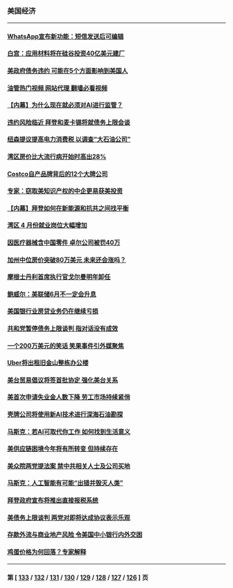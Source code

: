 ### 美国经济
---
#### [WhatsApp宣布新功能：短信发送后可编辑](../../pages/ncid1078158/n14002025.md?05231245) 
#### [白宫：应用材料将在硅谷投资40亿美元建厂](../../pages/ncid1078158/n14001966.md?05231245) 
#### [美政府债务违约 可能在5个方面影响到美国人](../../pages/ncid1078158/n14002075.md?05231245) 
#### [油管热门视频 网站代理 翻墙必看视频](http://138.2.39.72:81/youtube.html?epic-marker?05231245)
#### [【内幕】为什么现在就必须对AI进行监管？](../../pages/ncid1078158/n14002066.md?05231245) 
#### [违约风险临近 拜登和麦卡锡将就债务上限会谈](../../pages/ncid1078158/n14002020.md?05231245) 
#### [纽森提议提高电力消费税 以调查“大石油公司”](../../pages/ncid1078158/n14001623.md?05231245) 
#### [湾区房价比大流行病开始时高出28%](../../pages/ncid1078158/n14001620.md?05231245) 
#### [Costco自产品牌背后的12个大牌公司](../../pages/ncid1078158/n13999358.md?05231245) 
#### [专家：窃取美知识产权的中企更易获美投资](../../pages/ncid1078158/n14001024.md?05231245) 
#### [【内幕】拜登如何在新能源和抗共之间找平衡](../../pages/ncid1078158/n14001007.md?05231245) 
#### [湾区 4 月份就业岗位大幅增加](../../pages/ncid1078158/n14000744.md?05231245) 
#### [因医疗器械含中国零件 卓尔公司被罚40万](../../pages/ncid1078158/n14000672.md?05231245) 
#### [加州中位房价突破80万美元 未来还会涨吗？](../../pages/ncid1078158/n14000614.md?05231245) 
#### [摩根士丹利首席执行官戈尔曼明年卸任](../../pages/ncid1078158/n14000537.md?05231245) 
#### [鲍威尔：美联储6月不一定会升息](../../pages/ncid1078158/n14000568.md?05231245) 
#### [美国银行业房贷业务仍在继续亏损](../../pages/ncid1078158/n14000509.md?05231245) 
#### [共和党暂停债务上限谈判 指对话没有成效](../../pages/ncid1078158/n14000470.md?05231245) 
#### [一个200万美元的笑话 笑果事件引外媒聚焦](../../pages/ncid1078158/n14000272.md?05231245) 
#### [Uber将出租旧金山整栋办公楼](../../pages/ncid1078158/n14000120.md?05231245) 
#### [美台贸易倡议将签首批协定 强化美台关系](../../pages/ncid1078158/n14000054.md?05231245) 
#### [美首次申请失业金人数下降 劳工市场持续紧俏](../../pages/ncid1078158/n13999780.md?05231245) 
#### [壳牌公司将使用新AI技术进行深海石油勘探](../../pages/ncid1078158/n13999213.md?05231245) 
#### [马斯克：若AI可取代你工作 如何找到生活意义](../../pages/ncid1078158/n13999079.md?05231245) 
#### [美供应链困境今年将有所转变 但持续存在](../../pages/ncid1078158/n13999097.md?05231245) 
#### [美众院两党提法案 禁中共相关人士及公司买地](../../pages/ncid1078158/n13999002.md?05231245) 
#### [马斯克：人工智能有可能“出错并毁灭人类”](../../pages/ncid1078158/n13999060.md?05231245) 
#### [拜登政府宣布将推出直接报税系统](../../pages/ncid1078158/n13998966.md?05231245) 
#### [美债务上限谈判 两党对即将达成协议表示乐观](../../pages/ncid1078158/n13998794.md?05231245) 
#### [存款外流与商业地产风险 令美国中小银行内外交困](../../pages/ncid1078158/n13998457.md?05231245) 
#### [鸡蛋价格为何回落？专家解释](../../pages/ncid1078158/n13998478.md?05231245) 

---
#### 第 [ [133](./133.md?05231245) / [132](./132.md?05231245) / [131](./131.md?05231245) / [130](./130.md?05231245) / [129](./129.md?05231245) / [128](./128.md?05231245) / [127](./127.md?05231245) / [126](./126.md?05231245) ] 页
